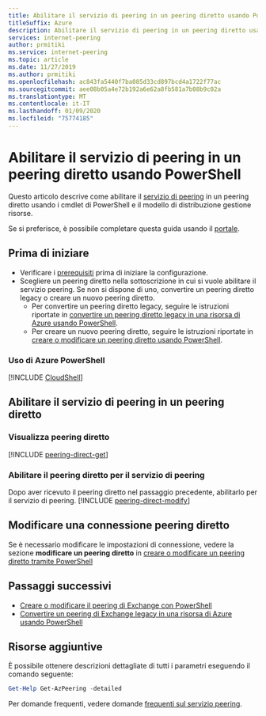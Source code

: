 ```yaml
---
title: Abilitare il servizio di peering in un peering diretto usando PowerShell
titleSuffix: Azure
description: Abilitare il servizio di peering in un peering diretto usando PowerShell
services: internet-peering
author: prmitiki
ms.service: internet-peering
ms.topic: article
ms.date: 11/27/2019
ms.author: prmitiki
ms.openlocfilehash: ac843fa5440f7ba085d33cd897bcd4a1722f77ac
ms.sourcegitcommit: aee08b05a4e72b192a6e62a8fb581a7b08b9c02a
ms.translationtype: MT
ms.contentlocale: it-IT
ms.lasthandoff: 01/09/2020
ms.locfileid: "75774185"
---
```

# <a name="enable-peering-service-on-a-direct-peering-using-powershell"></a>Abilitare il servizio di peering in un peering diretto usando PowerShell

Questo articolo descrive come abilitare il [servizio di peering](overview-peering-service.md) in un peering diretto usando i cmdlet di PowerShell e il modello di distribuzione gestione risorse.

Se si preferisce, è possibile completare questa guida usando il [portale](howto-peering-service-portal.md).

## <a name="before-you-begin"></a>Prima di iniziare
* Verificare i [prerequisiti](prerequisites.md) prima di iniziare la configurazione.
* Scegliere un peering diretto nella sottoscrizione in cui si vuole abilitare il servizio peering. Se non si dispone di uno, convertire un peering diretto legacy o creare un nuovo peering diretto.
    * Per convertire un peering diretto legacy, seguire le istruzioni riportate in [convertire un peering diretto legacy in una risorsa di Azure usando PowerShell](howto-legacy-direct-powershell.md).
    * Per creare un nuovo peering diretto, seguire le istruzioni riportate in [creare o modificare un peering diretto usando PowerShell](howto-direct-powershell.md).

### <a name="working-with-azure-powershell"></a>Uso di Azure PowerShell
[!INCLUDE [CloudShell](./includes/cloudshell-powershell-about.md)]

## <a name="enable-peering-service-on-a-direct-peering"></a>Abilitare il servizio di peering in un peering diretto

### <a name= get></a>Visualizza peering diretto
[!INCLUDE [peering-direct-get](./includes/direct-powershell-get.md)]

### <a name= get></a>Abilitare il peering diretto per il servizio di peering

Dopo aver ricevuto il peering diretto nel passaggio precedente, abilitarlo per il servizio di peering.
[!INCLUDE [peering-direct-modify](./includes/peering-service-direct-powershell.md)]

## <a name="modify-a-direct-peering-connection"></a>Modificare una connessione peering diretto

Se è necessario modificare le impostazioni di connessione, vedere la sezione **modificare un peering diretto** in [creare o modificare un peering diretto tramite PowerShell](howto-direct-powershell.md)

## <a name="next-steps"></a>Passaggi successivi

* [Creare o modificare il peering di Exchange con PowerShell](howto-exchange-powershell.md)
* [Convertire un peering di Exchange legacy in una risorsa di Azure usando PowerShell](howto-legacy-exchange-powershell.md)

## <a name="additional-resources"></a>Risorse aggiuntive
È possibile ottenere descrizioni dettagliate di tutti i parametri eseguendo il comando seguente:

```powershell
Get-Help Get-AzPeering -detailed
```

Per domande frequenti, vedere domande [frequenti sul servizio peering](service-faqs.md).